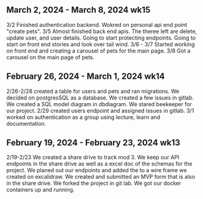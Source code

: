 


## March 2, 2024 - March 8, 2024 wk15

3/2 Finished authentication backend. Wokred on personal api end point "create pets".
3/5 Almost finished back end apis. The theree left are delete, update user, and user details. Going to start protecting endpoints.
    Going to start on front end stories and look over tail wind.
3/6 - 3/7 Started working on front end and creating a carousel of pets for the main page.
3/8 Got a carousel on the main page of pets.

## February 26, 2024 - March 1, 2024 wk14

2/26-2/28 created a table for users and pets and ran migrations. We decided on postgresSQL as a database. We created a few issues in gitlab. We created a SQL model diagram in dbdiagram. We stared beekeeper for our project.
2/29 created users endpoint and assigned issues in gitlab.
3/1 worked on authentication as a group using lecture, learn and documentation.


## February 19, 2024 - February 23, 2024 wk13

2/19-2/23 We created a share drive to track mod 3. We keep our API endpoints in the share drive as well as a excel doc of the schemas for the project. We planed out our endpoints and added the to a wire frame we created on excalidraw. We created and submitted an MVP form that is also in the share drive. We forked the project in git lab. We got our docker containers up and running.
